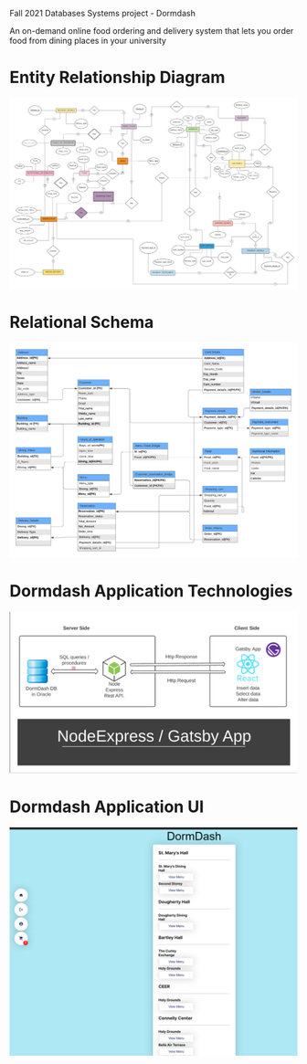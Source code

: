 Fall 2021 Databases Systems project - Dormdash

An on-demand online food ordering and delivery system that lets you order food from dining places in your university

# Entity Relationship Diagram
![ScreenShot](images/DormDash_ERDiagram.png)

# Relational Schema
![ScreenShot](images/DormDash_RelSchema.png)

# Dormdash Application Technologies
![ScreenShot](images/applicationTechnologies.png)

# Dormdash Application UI
![ScreenShot](images/applicationImage.png)
